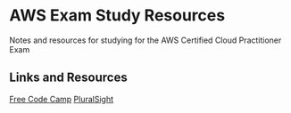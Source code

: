 # AWS Exam Study Resources
Notes and resources for studying for the AWS Certified Cloud Practitioner Exam

## Links and Resources
[Free Code Camp](https://www.freecodecamp.org/news/awscertified-challenge-free-path-aws-cloud-certifications/)
[PluralSight](https://app.pluralsight.com/paths/certificate/aws-certified-cloud-practitioner)
